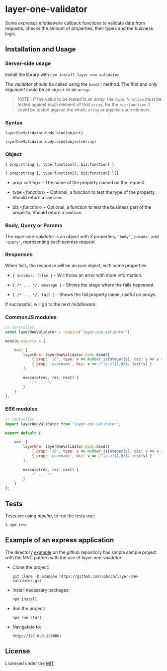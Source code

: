 # layer-one-validator

Some _expressjs middleware_ callback functions to validate data from requests, checks the amount of properties, their types and the business logic.

## Installation and Usage

### Server-side usage

Install the library with `npm install layer-one-validator`

The _validator_ should be called using the `bind()` method. The first and only _argument_ could be an `object` or an `array`.

> NOTE:: If the value to be tested is an _array_, the `type:function` must be tested against each element of that `array`, for the `biz:function` it could be tested against the whole `array` or against each element.

### Syntax

`layerOneValidator.body.bind(object)`

`layerOneValidator.body.bind(objectsArray)`

### Object

`{ prop:string [, type:function][, biz:function] }`

`{ prop:string [, type:function][, biz:function] }[]`

* prop <_string_> - The name of the property named on the request.

* type <_function_> - Optional, a function to test the type of the property. Should return a `boolean`.

* biz <_function_> - Optional, a function to test the business part of the property.
Should return a `boolean`.

### Body, Query or Params

The _layer-one-validator_ is an object with 3 properties, `'body'`,`'params'` and `'query'`, representing each _express request_.

### Responses

When fails, the response will be an _json_ object, with some properties:

* `{ success: false }` - Will throw an error with more information.

* `{ /* ... */, message }` - Shows the stage where the fails happened.

* `{ /* ... */, fail }` - Shows the fail property name, useful on arrays.

If successful, will go to the next _middleware_.

### CommonJS modules

```js
// controller
const layerOneValidator = require('layer-one-validator');

module.exports = {

    xxx: {
        layerOne: layerOneValidator.body.bind([
            { prop: 'id', type: v => Number.isInteger(v), biz: v => v > 0 },
            { prop: 'username', biz: v => /^[a-z]{4,8}$/.test(v) }
        ],

        execute(req, res, next) {
            /* ... */
        }
    }
};
```

### ES6 modules

```js
// controller
import layerOneValidator from 'layer-one-validator';

export default {

    xxx: {
        layerOne: layerOneValidator.body.bind([
            { prop: 'id', type: v => Number.isInteger(v), biz: v => v > 0 },
            { prop: 'username', biz: v => /^[a-z]{4,8}$/.test(v) }
        ],

        execute(req, res, next) {
            /* ... */
        }
    }
};
```

## Tests

Tests are using _mocha_, to run the tests use:

`$ npm test`

## Example of an express application

The directory [example](https://github.com/vikcch/layer-one-validator/example) on the _github_ repository has simple sample project with the MVC pattern with the use of _layer-one-validator_:

* Clone the project:

    `git clone -b example https://github.com/vikcch/layer-one-validator.git`

* Install necessary packages:

    `npm install`

* Run the project:

    `npm run start`

* Navigatate to:

    `http://127.0.0.1:8080/`

## License

Licensed under the [MIT](./LICENSE)